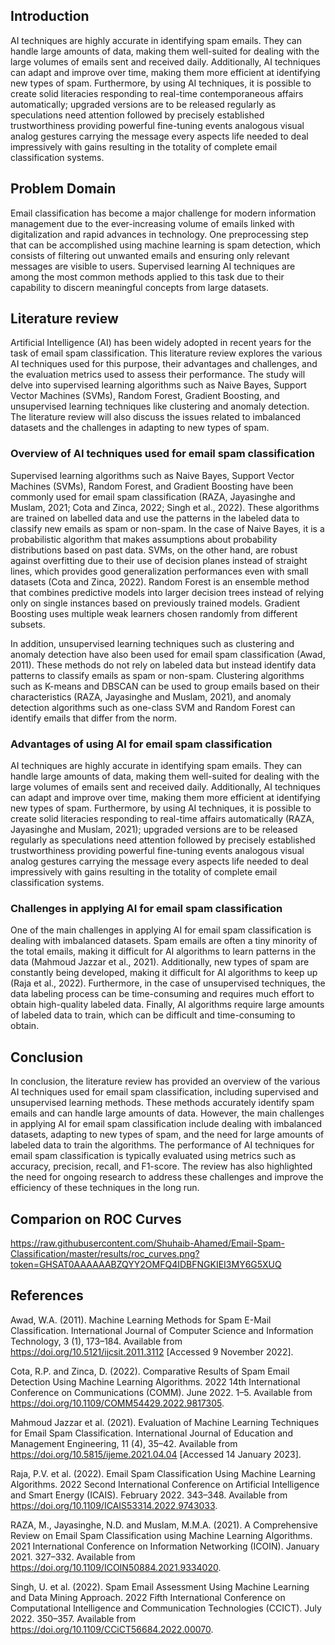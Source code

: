 ## Introduction

AI techniques are highly accurate in identifying spam emails. They can handle large amounts of data, making them well-suited for dealing with the large volumes of emails sent and received daily. Additionally, AI techniques can adapt and improve over time, making them more efficient at identifying new types of spam. Furthermore, by using AI techniques, it is possible to create solid literacies responding to real-time contemporaneous affairs automatically; upgraded versions are to be released regularly as speculations need attention followed by precisely established trustworthiness providing powerful fine-tuning events analogous visual analog gestures carrying the message every aspects life needed to deal impressively with gains resulting in the totality of complete email classification systems.

## Problem Domain 

Email classification has become a major challenge for modern information management due to the ever-increasing volume of emails linked with digitalization and rapid advances in technology. One preprocessing step that can be accomplished using machine learning is spam detection, which consists of filtering out unwanted emails and ensuring only relevant messages are visible to users. Supervised learning AI techniques are among the most common methods applied to this task due to their capability to discern meaningful concepts from large datasets.

## Literature review

Artificial Intelligence (AI) has been widely adopted in recent years for the task of email spam classification. This literature review explores the various AI techniques used for this purpose, their advantages and challenges, and the evaluation metrics used to assess their performance. The study will delve into supervised learning algorithms such as Naive Bayes, Support Vector Machines (SVMs), Random Forest, Gradient Boosting, and unsupervised learning techniques like clustering and anomaly detection. The literature review will also discuss the issues related to imbalanced datasets and the challenges in adapting to new types of spam.

### Overview of AI techniques used for email spam classification

Supervised learning algorithms such as Naive Bayes, Support Vector Machines (SVMs), Random Forest, and Gradient Boosting have been commonly used for email spam classification (RAZA, Jayasinghe and Muslam, 2021; Cota and Zinca, 2022; Singh et al., 2022). These algorithms are trained on labelled data and use the patterns in the labeled data to classify new emails as spam or non-spam. In the case of Naive Bayes, it is a probabilistic algorithm that makes assumptions about probability distributions based on past data. SVMs, on the other hand, are robust against overfitting due to their use of decision planes instead of straight lines, which provides good generalization performances even with small datasets (Cota and Zinca, 2022). Random Forest is an ensemble method that combines predictive models into larger decision trees instead of relying only on single instances based on previously trained models. Gradient Boosting uses multiple weak learners chosen randomly from different subsets.

In addition, unsupervised learning techniques such as clustering and anomaly detection have also been used for email spam classification (Awad, 2011). These methods do not rely on labeled data but instead identify data patterns to classify emails as spam or non-spam. Clustering algorithms such as K-means and DBSCAN can be used to group emails based on their characteristics (RAZA, Jayasinghe and Muslam, 2021), and anomaly detection algorithms such as one-class SVM and Random Forest can identify emails that differ from the norm.

### Advantages of using AI for email spam classification

AI techniques are highly accurate in identifying spam emails. They can handle large amounts of data, making them well-suited for dealing with the large volumes of emails sent and received daily. Additionally, AI techniques can adapt and improve over time, making them more efficient at identifying new types of spam. Furthermore, by using AI techniques, it is possible to create solid literacies responding to real-time affairs automatically (RAZA, Jayasinghe and Muslam, 2021); upgraded versions are to be released regularly as speculations need attention followed by precisely established trustworthiness providing powerful fine-tuning events analogous visual analog gestures carrying the message every aspects life needed to deal impressively with gains resulting in the totality of complete email classification systems.

### Challenges in applying AI for email spam classification

One of the main challenges in applying AI for email spam classification is dealing with imbalanced datasets. Spam emails are often a tiny minority of the total emails, making it difficult for AI algorithms to learn patterns in the data (Mahmoud Jazzar et al., 2021). Additionally, new types of spam are constantly being developed, making it difficult for AI algorithms to keep up (Raja et al., 2022). Furthermore, in the case of unsupervised techniques, the data labeling process can be time-consuming and requires much effort to obtain high-quality labeled data. Finally, AI algorithms require large amounts of labeled data to train, which can be difficult and time-consuming to obtain.

## Conclusion

In conclusion, the literature review has provided an overview of the various AI techniques used for email spam classification, including supervised and unsupervised learning methods. These methods accurately identify spam emails and can handle large amounts of data. However, the main challenges in applying AI for email spam classification include dealing with imbalanced datasets, adapting to new types of spam, and the need for large amounts of labeled data to train the algorithms. The performance of AI techniques for email spam classification is typically evaluated using metrics such as accuracy, precision, recall, and F1-score. The review has also highlighted the need for ongoing research to address these challenges and improve the efficiency of these techniques in the long run.

## Comparion on ROC Curves

https://raw.githubusercontent.com/Shuhaib-Ahamed/Email-Spam-Classification/master/results/roc_curves.png?token=GHSAT0AAAAAABZQYY2OMFQ4IDBFNGKIEI3MY6G5XUQ

## References

Awad, W.A. (2011). Machine Learning Methods for Spam E-Mail Classification. International Journal of Computer Science and Information Technology, 3 (1), 173–184. Available from https://doi.org/10.5121/ijcsit.2011.3112 [Accessed 9 November 2022].

Cota, R.P. and Zinca, D. (2022). Comparative Results of Spam Email Detection Using Machine Learning Algorithms. 2022 14th International Conference on Communications (COMM). June 2022. 1–5. Available from https://doi.org/10.1109/COMM54429.2022.9817305.

Mahmoud Jazzar et al. (2021). Evaluation of Machine Learning Techniques for Email Spam Classification. International Journal of Education and Management Engineering, 11 (4), 35–42. Available from https://doi.org/10.5815/ijeme.2021.04.04 [Accessed 14 January 2023].

Raja, P.V. et al. (2022). Email Spam Classification Using Machine Learning Algorithms. 2022 Second International Conference on Artificial Intelligence and Smart Energy (ICAIS). February 2022. 343–348. Available from https://doi.org/10.1109/ICAIS53314.2022.9743033.

RAZA, M., Jayasinghe, N.D. and Muslam, M.M.A. (2021). A Comprehensive Review on Email Spam Classification using Machine Learning Algorithms. 2021 International Conference on Information Networking (ICOIN). January 2021. 327–332. Available from https://doi.org/10.1109/ICOIN50884.2021.9334020.

Singh, U. et al. (2022). Spam Email Assessment Using Machine Learning and Data Mining Approach. 2022 Fifth International Conference on Computational Intelligence and Communication Technologies (CCICT). July 2022. 350–357. Available from https://doi.org/10.1109/CCiCT56684.2022.00070.




